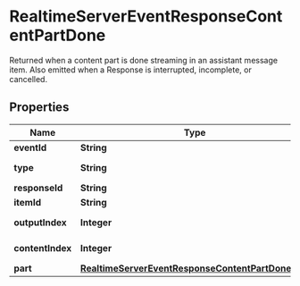 

# RealtimeServerEventResponseContentPartDone

Returned when a content part is done streaming in an assistant message item. Also emitted when a Response is interrupted, incomplete, or cancelled.

## Properties

| Name | Type | Description | Notes |
|------------ | ------------- | ------------- | -------------|
|**eventId** | **String** | The unique ID of the server event. |  |
|**type** | **String** | The event type, must be \&quot;response.content_part.done\&quot;. |  |
|**responseId** | **String** | The ID of the response. |  |
|**itemId** | **String** | The ID of the item. |  |
|**outputIndex** | **Integer** | The index of the output item in the response. |  |
|**contentIndex** | **Integer** | The index of the content part in the item&#39;s content array. |  |
|**part** | [**RealtimeServerEventResponseContentPartDonePart**](RealtimeServerEventResponseContentPartDonePart.md) |  |  |



